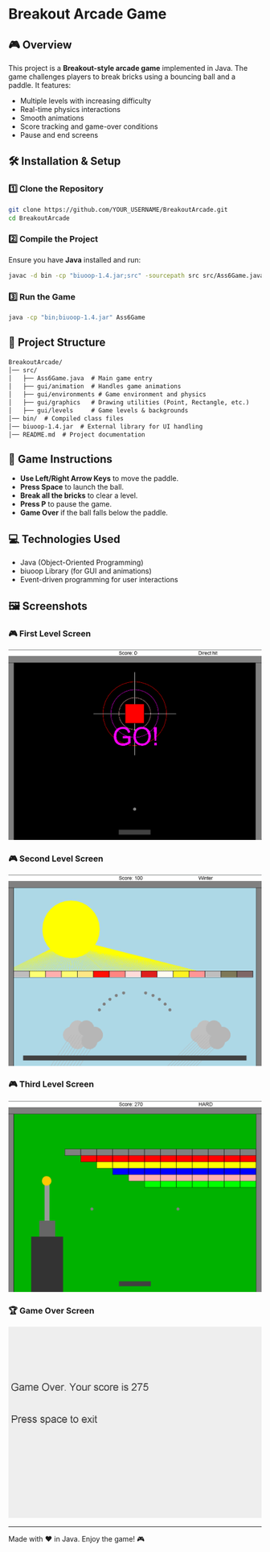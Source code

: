 # Breakout Arcade Game

## 🎮 Overview
This project is a **Breakout-style arcade game** implemented in Java. The game challenges players to break bricks using a bouncing ball and a paddle. It features:
- Multiple levels with increasing difficulty
- Real-time physics interactions
- Smooth animations
- Score tracking and game-over conditions
- Pause and end screens

## 🛠️ Installation & Setup

### 1️⃣ **Clone the Repository**
```sh
git clone https://github.com/YOUR_USERNAME/BreakoutArcade.git
cd BreakoutArcade
```

### 2️⃣ **Compile the Project**
Ensure you have **Java** installed and run:
```sh
javac -d bin -cp "biuoop-1.4.jar;src" -sourcepath src src/Ass6Game.java
```

### 3️⃣ **Run the Game**
```sh
java -cp "bin;biuoop-1.4.jar" Ass6Game
```

## 📂 Project Structure
```
BreakoutArcade/
│── src/
│   ├── Ass6Game.java  # Main game entry
│   ├── gui/animation  # Handles game animations
│   ├── gui/environments # Game environment and physics
│   ├── gui/graphics   # Drawing utilities (Point, Rectangle, etc.)
│   ├── gui/levels     # Game levels & backgrounds
│── bin/  # Compiled class files
│── biuoop-1.4.jar  # External library for UI handling
│── README.md  # Project documentation
```

## 🎯 Game Instructions
- **Use Left/Right Arrow Keys** to move the paddle.
- **Press Space** to launch the ball.
- **Break all the bricks** to clear a level.
- **Press P** to pause the game.
- **Game Over** if the ball falls below the paddle.

## 💻 Technologies Used
- Java (Object-Oriented Programming)
- biuoop Library (for GUI and animations)
- Event-driven programming for user interactions

## 🖼️ Screenshots

### 🎮 First Level Screen
![Main Game Screen](screenshots/p0.png)

### 🎮 Second Level Screen
![Level Completed](screenshots/p1.png)

### 🎮 Third Level Screen
![Pause Screen](screenshots/p2.png)

### 🏆 Game Over Screen
![Level Completed](screenshots/p3.png)


---
Made with ❤️ in Java. Enjoy the game! 🎮

